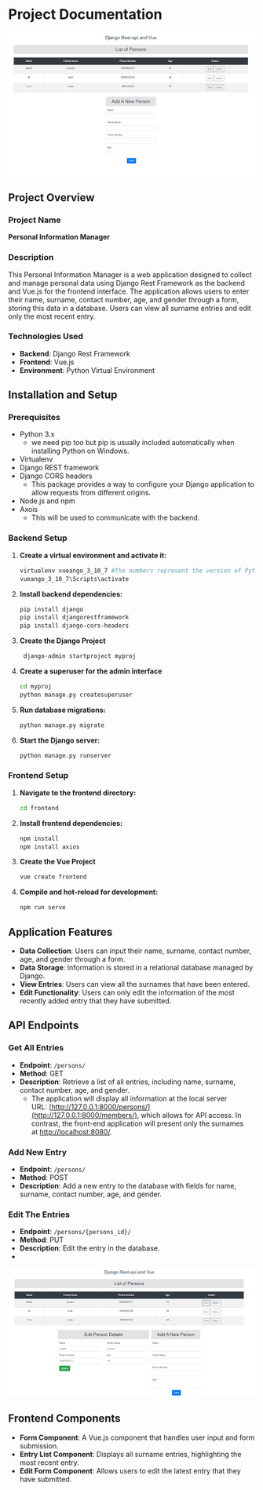 # Project Documentation
![alt text](https://github.com/saeedvft/vue-django-app/blob/master/Screenshots/2.jpg?raw=true)

## Project Overview

### Project Name

**Personal Information Manager**

### Description

This Personal Information Manager is a web application designed to collect and manage personal data using Django Rest Framework as the backend and Vue.js for the frontend interface. The application allows users to enter their name, surname, contact number, age, and gender through a form, storing this data in a database. Users can view all surname entries and edit only the most recent entry.

### Technologies Used

- **Backend**: Django Rest Framework
- **Frontend**: Vue.js
- **Environment**: Python Virtual Environment

## Installation and Setup

### Prerequisites

- Python 3.x
    - we need pip too but pip is usually included automatically when installing Python on Windows.
- Virtualenv
- Django REST framework
- Django CORS headers
    - This package provides a way to configure your Django application to allow requests from different origins.
- Node.js and npm
- Axois
    - This will be used to communicate with the backend.

### Backend Setup

1. **Create a virtual environment and activate it:**
    
    ```bash
    virtualenv vueango_3_10_7 #The numbers represent the version of Python that we are using
    vueango_3_10_7\Scripts\activate
    ```
    
2. **Install backend dependencies:**
    
    ```bash
    pip install django
    pip install djangorestframework
    pip install django-cors-headers
    ```
    
3. **Create the Django Project**
    
    ```bash
     django-admin startproject myproj
    ```
    
4. **Create a superuser for the admin interface**
    
    ```bash
    cd myproj
    python manage.py createsuperuser
    ```
    
5. **Run database migrations:**
    
    ```bash
    python manage.py migrate
    ```
    
6. **Start the Django server:**
    
    ```bash
    python manage.py runserver
    ```
    

### Frontend Setup

1. **Navigate to the frontend directory:**
    
    ```bash
    cd frontend
    ```
    
2. **Install frontend dependencies:**
    
    ```bash
    npm install
    npm install axios
    ```
    
3. **Create the Vue Project**
    
    ```bash
    vue create frontend
    ```
    
4. **Compile and hot-reload for development:**
    
    ```bash
    npm run serve
    ```
    

## Application Features

- **Data Collection**: Users can input their name, surname, contact number, age, and gender through a form.
- **Data Storage**: Information is stored in a relational database managed by Django.
- **View Entries**: Users can view all the surnames that have been entered.
- **Edit Functionality**: Users can only edit the information of the most recently added entry that they have submitted.

## API Endpoints

### Get All Entries

- **Endpoint**: `/persons/`
- **Method**: GET
- **Description**: Retrieve a list of all entries, including name, surname, contact number, age, and gender.
    - The application will display all information at the local server URL: [http://127.0.0.1:8000/persons/](http://127.0.0.1:8000/members/), which allows for API access. In contrast, the front-end application will present only the surnames at [http://localhost:8080/](http://localhost:8080/).

### Add New Entry

- **Endpoint**: `/persons/`
- **Method**: POST
- **Description**: Add a new entry to the database with fields for name, surname, contact number, age, and gender.

### Edit The Entries

- **Endpoint**: `/persons/{persons_id}/`
- **Method**: PUT
- **Description**: Edit the entry in the database.
- 
![alt text](https://github.com/saeedvft/vue-django-app/blob/master/Screenshots/1.jpg?raw=true)

## Frontend Components

- **Form Component**: A Vue.js component that handles user input and form submission.
- **Entry List Component**: Displays all surname entries, highlighting the most recent entry.
- **Edit Form Component**: Allows users to edit the latest entry that they have submitted.
